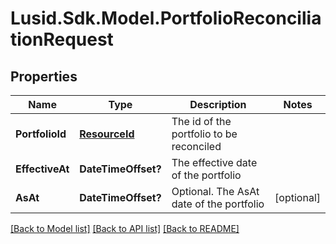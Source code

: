 # Lusid.Sdk.Model.PortfolioReconciliationRequest
## Properties

Name | Type | Description | Notes
------------ | ------------- | ------------- | -------------
**PortfolioId** | [**ResourceId**](ResourceId.md) | The id of the portfolio to be reconciled | 
**EffectiveAt** | **DateTimeOffset?** | The effective date of the portfolio | 
**AsAt** | **DateTimeOffset?** | Optional. The AsAt date of the portfolio | [optional] 

[[Back to Model list]](../README.md#documentation-for-models) [[Back to API list]](../README.md#documentation-for-api-endpoints) [[Back to README]](../README.md)

